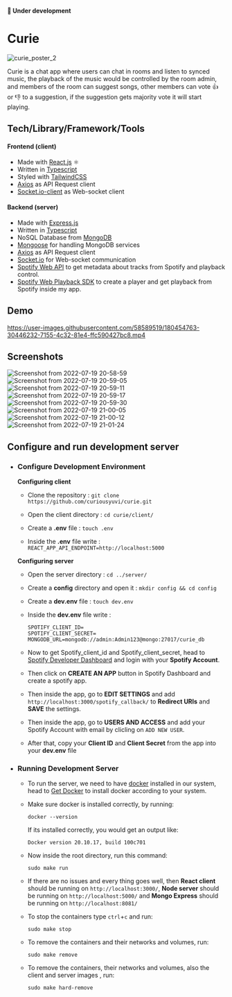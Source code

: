 **🚧 Under development**

# Curie
![curie_poster_2](https://user-images.githubusercontent.com/58589519/173933769-db57d105-2c2e-4672-9c74-bfcd189e5a89.jpg)

Curie is a chat app where users can chat in rooms and listen to synced music, the playback of the music would be controlled by the room admin, and members of the room can suggest songs, other members can vote 👍️ or 👎️ to a suggestion, if the suggestion gets majority vote it will start playing.

## Tech/Library/Framework/Tools
#### Frontend (client)
- Made with [React.js](https://reactjs.org/) ⚛️
- Written in [Typescript](https://www.typescriptlang.org/)
- Styled with [TailwindCSS](https://tailwindcss.com/)
- [Axios](https://www.npmjs.com/package/axios) as API Request client
- [Socket.io-client](https://www.npmjs.com/package/socket.io-client) as Web-socket client

#### Backend (server)
- Made with [Express.js](https://www.npmjs.com/package/express)
- Written in [Typescript](https://www.typescriptlang.org/)
- NoSQL Database from [MongoDB](https://www.mongodb.com/)
- [Mongoose](https://www.npmjs.com/package/mongoose) for handling MongoDB services
- [Axios](https://www.npmjs.com/package/axios) as API Request client
- [Socket.io](https://www.npmjs.com/package/socket.io) for Web-socket communication
- [Spotify Web API](https://developer.spotify.com/documentation/web-api/) to get metadata about tracks from Spotify and playback control.
- [Spotify Web Playback SDK](https://developer.spotify.com/documentation/web-playback-sdk/) to create a player and get playback from Spotify inside my app.


## Demo
https://user-images.githubusercontent.com/58589519/180454763-30446232-7155-4c32-81e4-ffc590427bc8.mp4

## Screenshots
![Screenshot from 2022-07-19 20-58-59](https://user-images.githubusercontent.com/58589519/182637078-46c0af11-e7e3-46be-942c-5d272a02ccbc.png)
![Screenshot from 2022-07-19 20-59-05](https://user-images.githubusercontent.com/58589519/182637089-fe6e7153-75cf-4a3b-b414-487cb457ffa5.png)
![Screenshot from 2022-07-19 20-59-11](https://user-images.githubusercontent.com/58589519/182637099-41ad2257-af04-4c35-9d9b-0dc407242f6d.png)
![Screenshot from 2022-07-19 20-59-17](https://user-images.githubusercontent.com/58589519/182637103-439bdae0-847f-4f10-afb7-a4533d7b0b80.png)
![Screenshot from 2022-07-19 20-59-30](https://user-images.githubusercontent.com/58589519/182637112-88255cf3-3922-40e5-9748-67b9e00ab9e6.png)
![Screenshot from 2022-07-19 21-00-05](https://user-images.githubusercontent.com/58589519/182637118-09e47058-e04b-42df-86f9-2196b8670ded.png)
![Screenshot from 2022-07-19 21-00-12](https://user-images.githubusercontent.com/58589519/182637124-4415ec5b-e29f-4d79-ab9b-87197f502e2c.png)
![Screenshot from 2022-07-19 21-01-24](https://user-images.githubusercontent.com/58589519/182637131-950c04a7-ca54-414b-af5c-ed1118e74af8.png)


## Configure and run development server

- ### Configure Development Environment

  **Configuring client**

  - Clone the repository :
    `git clone https://github.com/curiousyuvi/curie.git`

  - Open the client directory :
    `cd curie/client/`

  - Create a **.env** file :
    `touch .env`

  - Inside the **.env** file write :
    `REACT_APP_API_ENDPOINT=http://localhost:5000`
    <br/>

  **Configuring server**

  - Open the server directory :
    `cd ../server/`

  - Create a **config** directory and open it :
    `mkdir config && cd config`

  - Create a **dev.env** file :
    `touch dev.env`

  - Inside the **dev.env** file write :

    ```
    SPOTIFY_CLIENT_ID=
    SPOTIFY_CLIENT_SECRET=
    MONGODB_URL=mongodb://admin:Admin123@mongo:27017/curie_db
    ```

  - Now to get Spotify_client_id and Spotify_client_secret, head to [Spotify Developer Dashboard](https://developer.spotify.com/dashboard/applications) and login with your **Spotify Account**.

  - Then click on **CREATE AN APP** button in Spotify Dashboard and create a spotify app.

  - Then inside the app, go to **EDIT SETTINGS** and add `http://localhost:3000/spotify_callback/` to **Redirect URIs** and **SAVE** the settings.

  - Then inside the app, go to **USERS AND ACCESS** and add your Spotify Account with email by clicling on `ADD NEW USER`.

  - After that, copy your **Client ID** and **Client Secret** from the app into your **dev.env** file

- ### Running Development Server

  - To run the server, we need to have [docker](https://www.docker.com/) installed in our system, head to [Get Docker](https://docs.docker.com/get-docker/) to install docker according to your system.

  - Make sure docker is installed correctly, by running:
    ```
    docker --version
    ```
    If its installed correctly, you would get an output like:
    ```
    Docker version 20.10.17, build 100c701
    ```

  - Now inside the root directory, run this command:
    ```
    sudo make run
    ```

  - If there are no issues and every thing goes well, then **React client** should be running on `http://localhost:3000/`, **Node server** should be running on `http://localhost:5000/` and **Mongo Express** should be running on `http://localhost:8081/`
  - To stop the containers type `ctrl`+`c` and run:
    ```
    sudo make stop
    ```
  - To remove the containers and their networks and volumes, run:
    ```
    sudo make remove
    ```
  - To remove the containers, their networks and volumes, also the client and server images , run:
    ```
    sudo make hard-remove
    ```
